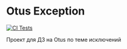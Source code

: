 # Otus Exception

[![CI Tests](https://github.com/MasyaSmv/otus_exception/actions/workflows/php.yml/badge.svg?branch=main)](https://github.com/MasyaSmv/otus_exception/actions/workflows/php.yml)

Проект для ДЗ на Otus по теме исключений